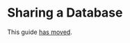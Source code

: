 Sharing a Database
==================

This guide [has moved](https://groue.github.io/GRDB.swift/docs/6.3/documentation/grdb/databasesharing).
